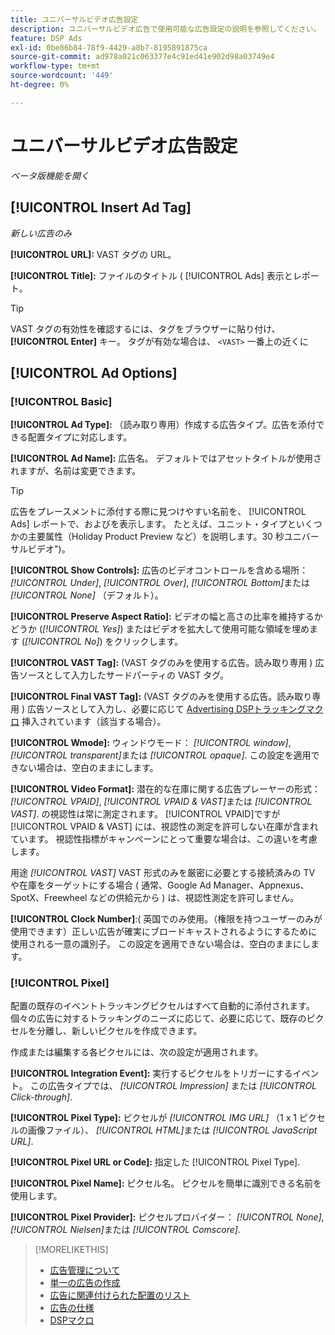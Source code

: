 ```yaml
---
title: ユニバーサルビデオ広告設定
description: ユニバーサルビデオ広告で使用可能な広告設定の説明を参照してください。
feature: DSP Ads
exl-id: 0be86b84-78f9-4429-a8b7-8195891875ca
source-git-commit: ad978a021c063377e4c91ed41e902d98a03749e4
workflow-type: tm+mt
source-wordcount: '449'
ht-degree: 0%

---
```


# ユニバーサルビデオ広告設定

*ベータ版機能を開く*

## [!UICONTROL Insert Ad Tag]

*新しい広告のみ*

**[!UICONTROL URL]:** VAST タグの URL。

**[!UICONTROL Title]:** ファイルのタイトル ( [!UICONTROL Ads] 表示とレポート。

>[!TIP]
>
> VAST タグの有効性を確認するには、タグをブラウザーに貼り付け、 **[!UICONTROL Enter]** キー。 タグが有効な場合は、 `<VAST>` 一番上の近くに

## [!UICONTROL Ad Options]

### [!UICONTROL Basic]

**[!UICONTROL Ad Type]:** （読み取り専用）作成する広告タイプ。広告を添付できる配置タイプに対応します。

**[!UICONTROL Ad Name]:** 広告名。 デフォルトではアセットタイトルが使用されますが、名前は変更できます。

>[!TIP]
>
> 広告をプレースメントに添付する際に見つけやすい名前を、 [!UICONTROL Ads] レポートで、およびを表示します。 たとえば、ユニット・タイプといくつかの主要属性（Holiday Product Preview など）を説明します。30 秒ユニバーサルビデオ&quot;)。

**[!UICONTROL Show Controls]:** 広告のビデオコントロールを含める場所： *[!UICONTROL Under]*, *[!UICONTROL Over]*, *[!UICONTROL Bottom]*&#x200B;または *[!UICONTROL None]* （デフォルト）。

**[!UICONTROL Preserve Aspect Ratio]:** ビデオの幅と高さの比率を維持するかどうか (*[!UICONTROL Yes]*) またはビデオを拡大して使用可能な領域を埋めます (*[!UICONTROL No]*) をクリックします。

**[!UICONTROL VAST Tag]:** (VAST タグのみを使用する広告。読み取り専用 ) 広告ソースとして入力したサードパーティの VAST タグ。

**[!UICONTROL Final VAST Tag]:** (VAST タグのみを使用する広告。読み取り専用 ) 広告ソースとして入力し、必要に応じて [Advertising DSPトラッキングマクロ](/help/dsp/campaign-management/macros.md) 挿入されています（該当する場合）。

**[!UICONTROL Wmode]:** ウィンドウモード： *[!UICONTROL window]*, *[!UICONTROL transparent]*&#x200B;または *[!UICONTROL opaque]*. この設定を適用できない場合は、空白のままにします。

**[!UICONTROL Video Format]:** 潜在的な在庫に関する広告プレーヤーの形式： *[!UICONTROL VPAID]*, *[!UICONTROL VPAID & VAST]*&#x200B;または *[!UICONTROL VAST]*. の視認性は常に測定されます。 [!UICONTROL VPAID]ですが [!UICONTROL VPAID & VAST] には、視認性の測定を許可しない在庫が含まれています。 視認性指標がキャンペーンにとって重要な場合は、この違いを考慮します。

用途 *[!UICONTROL VAST]* VAST 形式のみを厳密に必要とする接続済みの TV や在庫をターゲットにする場合 ( 通常、Google Ad Manager、Appnexus、SpotX、Freewheel などの供給元から ) は、視認性測定を許可しません。

**[!UICONTROL Clock Number]**:( 英国でのみ使用。（権限を持つユーザーのみが使用できます）正しい広告が確実にブロードキャストされるようにするために使用される一意の識別子。 この設定を適用できない場合は、空白のままにします。

### [!UICONTROL Pixel]

配置の既存のイベントトラッキングピクセルはすべて自動的に添付されます。 個々の広告に対するトラッキングのニーズに応じて、必要に応じて、既存のピクセルを分離し、新しいピクセルを作成できます。

作成または編集する各ピクセルには、次の設定が適用されます。

**[!UICONTROL Integration Event]:** 実行するピクセルをトリガーにするイベント。 この広告タイプでは、 *[!UICONTROL Impression]* または *[!UICONTROL Click-through]*.

**[!UICONTROL Pixel Type]:** ピクセルが *[!UICONTROL IMG URL]* （1 x 1 ピクセルの画像ファイル）、 *[!UICONTROL HTML]*&#x200B;または *[!UICONTROL JavaScript URL]*.

**[!UICONTROL Pixel URL or Code]:** 指定した [!UICONTROL Pixel Type].

**[!UICONTROL Pixel Name]:** ピクセル名。 ピクセルを簡単に識別できる名前を使用します。

**[!UICONTROL Pixel Provider]:** ピクセルプロバイダー： *[!UICONTROL None]*, *[!UICONTROL Nielsen]*&#x200B;または *[!UICONTROL Comscore]*.

>[!MORELIKETHIS]
>
>* [広告管理について](ad-about.md)
>* [単一の広告の作成](ad-create.md)
>* [広告に関連付けられた配置のリスト](/help/dsp/campaign-management/ads/ad-list-placements.md)
>* [広告の仕様](ad-specs.md)
>* [DSPマクロ](/help/dsp/campaign-management/macros.md)

